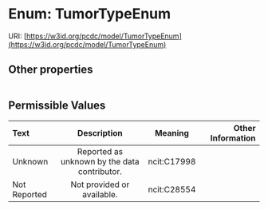 
# Enum: TumorTypeEnum




URI: [https://w3id.org/pcdc/model/TumorTypeEnum](https://w3id.org/pcdc/model/TumorTypeEnum)


## Other properties

|  |  |  |
| --- | --- | --- |

## Permissible Values

| Text | Description | Meaning | Other Information |
| :--- | :---: | :---: | ---: |
| Unknown | Reported as unknown by the data contributor. | ncit:C17998 |  |
| Not Reported | Not provided or available. | ncit:C28554 |  |

